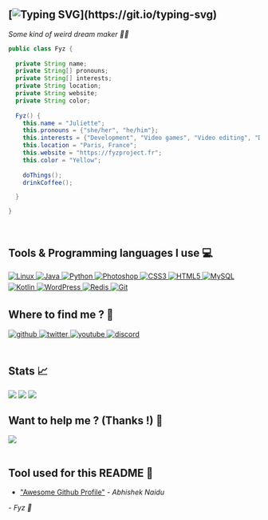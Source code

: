 ## [![Typing SVG](https://readme-typing-svg.herokuapp.com?font=monospace&color=dfbb13&center=false&lines=Hi+!+👋+Im+Fyz.)](https://git.io/typing-svg)
*Some kind of weird dream maker 🏳‍🌈*
```java
public class Fyz {
  
  private String name;
  private String[] pronouns;
  private String[] interests;
  private String location;
  private String website;
  private String color;
  
  Fyz() {
    this.name = "Juliette";
    this.pronouns = {"she/her", "he/him"};
    this.interests = {"Development", "Video games", "Video editing", "Design"};
    this.location = "Paris, France";
    this.website = "https://fyzproject.fr";
    this.color = "Yellow";
    
    doThings();
    drinkCoffee();

  }

}
```
  

<br/>  

## Tools & Programming languages I use 💻
<a href="#" target="_blank">
<img alt="Linux" src="https://img.shields.io/badge/Linux-FCC624?style=for-the-badge&logo=linux&logoColor=black" style="margin-bottom: 5px;"/>
</a>
<a href="#" target="_blank">
<img alt="Java" src="https://img.shields.io/badge/java-%23ED8B00.svg?style=for-the-badge&logo=java&logoColor=white" style="margin-bottom: 5px;"/>
</a>
<a href="#" target="_blank">
<img alt="Python" src="https://img.shields.io/badge/python-%2314354C.svg?style=for-the-badge&logo=python&logoColor=white" style="margin-bottom: 5px;"/>
</a>
<a href="#" target="_blank">
<img alt="Photoshop" src="https://img.shields.io/badge/photoshop-%2331A8FF.svg?style=for-the-badge&logo=adobephotoshop&logoColor=white" style="margin-bottom: 5px;"/>
</a>
<a href="#" target="_blank">
<img alt="CSS3" src="https://img.shields.io/badge/css3-%231572B6.svg?style=for-the-badge&logo=css3&logoColor=white" style="margin-bottom: 5px;"/>
</a>
<a href="#" target="_blank">
<img alt="HTML5" src="https://img.shields.io/badge/html5-%23E34F26.svg?style=for-the-badge&logo=html5&logoColor=white" style="margin-bottom: 5px;"/>
</a>
<a href="#" target="_blank">
<img alt="MySQL" src="https://img.shields.io/badge/mysql-%2300f.svg?style=for-the-badge&logo=mysql&logoColor=white" style="margin-bottom: 5px;"/>
</a>
<a href="#" target="_blank">
<img alt="Kotlin" src="https://img.shields.io/badge/kotlin-%230095D5.svg?style=for-the-badge&logo=kotlin&logoColor=white" style="margin-bottom: 5px;"/>
</a> 
<a href="#" target="_blank">
<img alt="WordPress" src="https://img.shields.io/badge/WordPress-%23117AC9.svg?style=for-the-badge&logo=WordPress&logoColor=white" style="margin-bottom: 5px;"/>
</a> 
<a href="#" target="_blank">
<img alt="Redis" src="https://img.shields.io/badge/redis-%23DD0031.svg?style=for-the-badge&logo=redis&logoColor=white" style="margin-bottom: 5px;"/>
</a> 
<a href="#" target="_blank">
<img alt="Git" src="https://img.shields.io/badge/git-%23F05033.svg?style=for-the-badge&logo=git&logoColor=white" style="margin-bottom: 5px;"/>
</a> 
<br/>

## Where to find me ? 🤔
<a href="https://github.com/fyzrdc" target="_blank">
<img src=https://img.shields.io/badge/github-%2324292e.svg?&style=for-the-badge&logo=github&logoColor=white alt=github style="margin-bottom: 5px;" />
</a>
<a href="https://twitter.com/fyzrdc" target="_blank">
<img src=https://img.shields.io/badge/twitter-%2300acee.svg?&style=for-the-badge&logo=twitter&logoColor=white alt=twitter style="margin-bottom: 5px;" />
</a>
<a href="https://youtube.com/c/FyzRDC" target="_blank">
<img src=https://img.shields.io/badge/youtube-%23EE4831.svg?&style=for-the-badge&logo=youtube&logoColor=white alt=youtube style="margin-bottom: 5px;" />
</a>  
<a href="https://discord.gg/rdc" target="_blank">
<img src=https://img.shields.io/badge/discord-7289DA.svg?&style=for-the-badge&logo=discord&logoColor=white alt=discord style="margin-bottom: 5px;" />
</a> 
<br/>  

<br/>

## Stats 📈
<img src="https://komarev.com/ghpvc/?username=fyzrdc&color=yellow&style=flat-square"/>
<img src="https://github-readme-stats.vercel.app/api/top-langs/?username=fyzrdc&hide_border=true&theme=dracula"/> 

<img src="https://github-readme-stats.vercel.app/api?username=fyzrdc&show_icons=true&count_private=true&hide_border=true&theme=dracula"/>

<br/>  

## Want to help me ? (Thanks !) 💛
<div>
            <a href="https://paypal.me/fyzd" target="_blank" style="display: inline-block;">
                <img
                    src="https://img.shields.io/badge/PayPal-00457C?style=for-the-badge&logo=paypal&logoColor=white"/>
            </a>
            </div>
<br />

## Tool used for this README 📁

- ["Awesome Github Profile"](https://awesomegithubprofile.tech/) - *Abhishek Naidu*

*- Fyz 💛*
